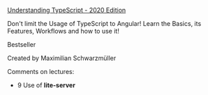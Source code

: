 [Understanding TypeScript - 2020 Edition](https://www.udemy.com/course/understanding-typescript/)

Don't limit the Usage of TypeScript to Angular! Learn the Basics, its Features, Workflows and how to use it!

Bestseller

Created by Maximilian Schwarzmüller

Comments on lectures:

- 9
  Use of **lite-server**
